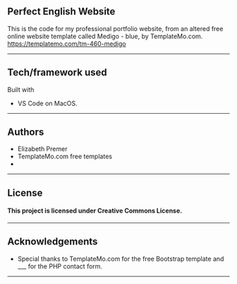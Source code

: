 Perfect English Website
-------------------------------------------------------------------
This is the code for my professional portfolio website, from an altered free online website template called Medigo - blue, by TemplateMo.com.
https://templatemo.com/tm-460-medigo

-------------------------------------------------------------------

Tech/framework used
-------------------------------------------------------------------
Built with  
- VS Code on MacOS.
-------------------------------------------------------------------


Authors
-------------------------------------------------------------------
- Elizabeth Premer
- TemplateMo.com free templates
- 
-------------------------------------------------------------------

License
-------------------------------------------------------------------
<h4>This project is licensed under Creative Commons License.</h4>

-------------------------------------------------------------------


Acknowledgements
-------------------------------------------------------------------
- Special thanks to TemplateMo.com for the free Bootstrap template
and ___ for the PHP contact form.
-------------------------------------------------------------------

